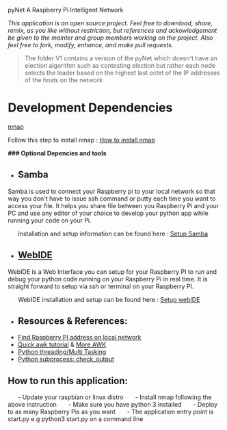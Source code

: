pyNet A Raspberry Pi Intelligent Network

_This application is an open source project. Feel free to download, share, remix, as you like without restriction, but references and ackowledgement be given to the mainter and group members working on the project. Also feel free to fork, modify, enhance, and make pull requests._

> The folder V1 contains a version of the pyNet which doesn't have an election algorithm such as contesting election but rather each node selects the leader based on the highest last octet of the IP addresses of the hosts on the network


# Development Dependencies

[nmap](https://nmap.org/)

Follow this step to install nmap : [How to install nmap](https://www.raspberrypi.org/documentation/remote-access/ip-address.md)


__### Optional Depencies and tools__

- ## Samba
Samba is used to connect your Raspberry pi to your local network so that way you don't have to issue ssh command or putty each time you want to access your file. It helps you share file between you Raspberry Pi and your PC and use any editor of your choice to develop your python app while running your code on your Pi.

&nbsp;&nbsp;&nbsp;&nbsp;&nbsp; Installation and setup information can be found here : [Setup Samba](https://www.youtube.com/watch?v=iQwWEsuRWUw)

- ## [WebIDE](https://learn.adafruit.com/webide/overview)
WebIDE is a Web Interface you can setup for your Raspberry PI to run and debug your python code running on your Raspberry Pi in real time.
It is straight forward to setup via ssh or terminal on your Raspberry PI.

&nbsp;&nbsp;&nbsp;&nbsp;&nbsp; WebIDE installation and setup can be found here : [Setup webIDE](https://learn.adafruit.com/webide/installation)


- ## Resources & References:
- [Find Raspberry PI address on local network](https://raspberrypi.stackexchange.com/questions/13936/find-raspberry-pi-address-on-local-network/31324)
- [Quick awk tutorial](https://www.youtube.com/watch?v=az6vd0tGhJI&t=402s) & [More AWK](https://www.youtube.com/watch?v=fCw-xf31M_s&t=202s)
- [Python threading/Multi Tasking](https://www.youtube.com/watch?v=EvbA3qVMGaw&t=166s)
- [Python subprocess: check_output](https://www.youtube.com/watch?v=jq3uTixxrns)



## How to run this application:
&nbsp;&nbsp;&nbsp;&nbsp;&nbsp; - Update your raspbian or linux distro
&nbsp;&nbsp;&nbsp;&nbsp;&nbsp; - Install nmap following the above instruction
&nbsp;&nbsp;&nbsp;&nbsp;&nbsp; - Make sure you have python 3 installed
&nbsp;&nbsp;&nbsp;&nbsp;&nbsp; - Deploy to as many Raspberry Pis as you want
&nbsp;&nbsp;&nbsp;&nbsp;&nbsp; - The application entry point is start.py e.g python3 start.py on a command line